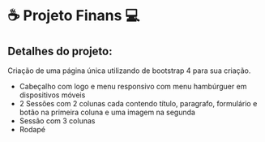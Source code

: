 # :coffee: Projeto Finans :computer:

## Detalhes do projeto:

Criação de uma página única utilizando de bootstrap 4 para sua criação. 

* Cabeçalho com logo e menu responsivo com menu hambúrguer em dispositivos móveis 
* 2 Sessões com 2 colunas cada contendo título, paragrafo, formulário e botão na primeira coluna e uma imagem na segunda
* Sessão com 3 colunas 
* Rodapé 

